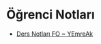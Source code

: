 # Öğrenci Notları

- [Ders Notları FO ~ YEmreAk](./%C3%96%C4%9Frenci%20Notlar%C4%B1/Ders%20Notlar%C4%B1%20FO%20~%20YEmreAk.pdf)
